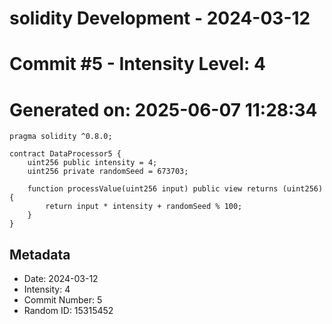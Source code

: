 ﻿# solidity Development - 2024-03-12
# Commit #5 - Intensity Level: 4
# Generated on: 2025-06-07 11:28:34
```solidity
pragma solidity ^0.8.0;

contract DataProcessor5 {
    uint256 public intensity = 4;
    uint256 private randomSeed = 673703;

    function processValue(uint256 input) public view returns (uint256) {
        return input * intensity + randomSeed % 100;
    }
}
```
## Metadata
- Date: 2024-03-12
- Intensity: 4
- Commit Number: 5
- Random ID: 15315452
